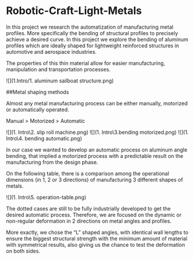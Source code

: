 # Robotic-Craft-Light-Metals
In this project we research the automatization of manufacturing metal profiles. More specifically the bending of structural profiles to precisely achieve a desired curve. In this project we explore the bending of aluminum profiles which are ideally shaped for lightweight reinforced structures in automotive and aerospace industries.

The properties of this thin material allow for easier manufacturing, manipulation and transportation processes.

![](1.Intro/1. aluminum sailboat structure.png)

##Metal shaping methods

Almost any metal manufacturing process can be either manually, motorized or automatically operated.


Manual		>		Motorized		>		Automatic

![](1. Intro\2. slip roll machine.png) ![](1. Intro\3.bending motorized.png) ![](1. Intro\4. bending automatic.png)

In our case we wanted to develop an automatic process on aluminum angle bending, that implied a motorized process with a predictable result on the manufacturing from the design phase.

On the following table, there is a comparison among the operational dimensions (in 1, 2 or 3 directions) of manufacturing 3 different shapes of metals.

![](1. Intro\5. operation-table.png)

The dotted cases are still to be fully industrially developed to get the desired automatic process. Therefore, we are focused on the dynamic or non-regular deformation in 2 directions on metal angles and profiles.

More exactly, we chose the “L” shaped angles, with identical wall lengths to ensure the biggest structural strength with the minimum amount of material with symmetrical results, also giving us the chance to test the deformation on both sides.
